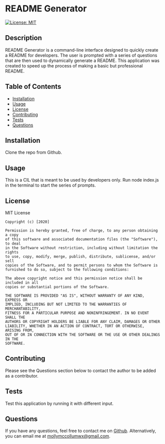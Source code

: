
# README Generator
[![License: MIT](https://img.shields.io/badge/License-MIT-yellow.svg)](https://opensource.org/licenses/MIT)

## Description
README Generator is a command-line interface designed to quickly create a README for developers. The user is prompted with a series of questions that are then used to dynamically generate a README. This application was created to speed up the process of making a basic but professional README.


## Table of Contents
* [Installation](#Installation)
* [Usage](#Usage)
* [License](#License)
* [Contributing](#Contributing)
* [Tests](#Tests)
* [Questions](#Questions)

## Installation
Clone the repo from Github.

## Usage 
This is a CIL that is meant to be used by developers only. Run node index.js in the terminal to start the series of prompts. 

## License
MIT License

    Copyright (c) [2020]
    
    Permission is hereby granted, free of charge, to any person obtaining a copy
    of this software and associated documentation files (the "Software"), to deal
    in the Software without restriction, including without limitation the rights
    to use, copy, modify, merge, publish, distribute, sublicense, and/or sell
    copies of the Software, and to permit persons to whom the Software is
    furnished to do so, subject to the following conditions:
    
    The above copyright notice and this permission notice shall be included in all
    copies or substantial portions of the Software.
    
    THE SOFTWARE IS PROVIDED "AS IS", WITHOUT WARRANTY OF ANY KIND, EXPRESS OR
    IMPLIED, INCLUDING BUT NOT LIMITED TO THE WARRANTIES OF MERCHANTABILITY,
    FITNESS FOR A PARTICULAR PURPOSE AND NONINFRINGEMENT. IN NO EVENT SHALL THE
    AUTHORS OR COPYRIGHT HOLDERS BE LIABLE FOR ANY CLAIM, DAMAGES OR OTHER
    LIABILITY, WHETHER IN AN ACTION OF CONTRACT, TORT OR OTHERWISE, ARISING FROM,
    OUT OF OR IN CONNECTION WITH THE SOFTWARE OR THE USE OR OTHER DEALINGS IN THE
    SOFTWARE.

## Contributing
Please see the Questions section below to contact the author to be added as a contributor.


## Tests
Test this application by running it with different input.

## Questions
If you have any questions, feel free to contact me on [Github](https://www.github.com/mollymccollumwx).
Alternatively, you can email me at mollymccollumwx@gmail.com.
  
